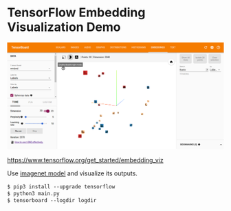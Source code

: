 # TensorFlow Embedding Visualization Demo #

![](screenshot.png)

https://www.tensorflow.org/get_started/embedding_viz

Use [imagenet model](https://www.tensorflow.org/versions/master/tutorials/image_recognition/index.html#usage-with-python-api) and visualize its outputs.

```
$ pip3 install --upgrade tensorflow  
$ python3 main.py
$ tensorboard --logdir logdir
```
